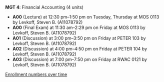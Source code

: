 **MGT 4**: Financial Accounting (4 units)

- **A00** (Lecture) at 12:30 pm–1:50 pm on Tuesday, Thursday at MOS 0113 by Levkoff, Steven B. (A11078792)
- **A00** (Final Exam) at 11:30 am–2:29 pm on Friday at MOS 0113 by Levkoff, Steven B. (A11078792)
- **A01** (Discussion) at 3:00 pm–3:50 pm on Friday at PETER 103 by Levkoff, Steven B. (A11078792)
- **A02** (Discussion) at 4:00 pm–4:50 pm on Friday at PETER 104 by Levkoff, Steven B. (A11078792)
- **A03** (Discussion) at 7:00 pm–7:50 pm on Friday at RWAC 0121 by Levkoff, Steven B. (A11078792)

[Enrollment numbers over time](./MGT4.tsv)
